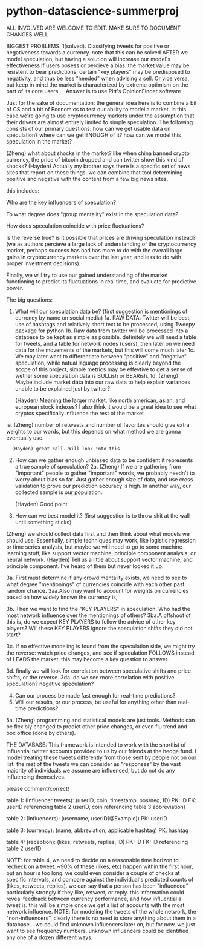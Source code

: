 # python-datascience-summerproj
ALL INVOLVED ARE WELCOME TO EDIT. MAKE SURE TO DOCUMENT CHANGES WELL


BIGGEST PROBLEMS:
1(solved). Classifying tweets for positive or negativeness towards a currency. note that this can be solved AFTER we
model speculation, but having a solution will increase our model's effectiveness if users posess or percieve
a bias. the market value may be resistent to bear predictions, certain "key players" may be predisposed to 
negativity, and thus be less "heeded" when advising a sell. Or vice versa, but keep in mind the market is 
characterized by extreme optimism on the part of its core users.
--Answer is to use Pitt's OpinionFinder software


Just for the sake of documentation: the general idea here is to combine a bit of CS and a bit of Economics to 
test our ability to model a market. in this case we're going to use cryptocurrency markets under the assumption
that their drivers are almost entirely limited to simple speculation. The following consists of our primary
questions: how can we get usable data on speculation? where can we get ENOUGH of it? how can we model this 
speculation in the market? 

(Zheng) what about shocks in the market? like when china banned crypto currency, the price of bitcoin dropped and 
can twitter show this kind of shocks?
(Hayden) Actually my brother says there is a specific set of news sites that report on these things. we can combine
that tool determining positive and negative with the content from a few big news sites.

this includes: 

Who are the key influencers of speculation? 

To what degree does "group mentality" exist in the speculation data? 

How does speculation coincide with price fluctuations?

Is the reverse true? is it possible that prices are driving speculation instead?(we as authors percieve a large lack
of understanding of the cryptocurrency market, perhaps success has had has more to do with the overall large gains
in cryptocurrency markets over the last year, and less to do with proper investment decisions).


Finally, we will try to use our gained understanding of the market functioning to predict its fluctuations
in real time, and evaluate for predictive power.



The big questions:
1. What will our speculation data be? (first suggestion is mentionings of currency by name on social media)
  1a. RAW DATA: Twitter will be best, use of hashtags and relatively short text to be processed, using Tweepy
      package for python
  1b. Raw data from twitter will be processed into a database to be kept as simple as possible. definitely
      we will need a table for tweets, and a table for network nodes (users), then later on we need data
      for the movements of the markets, but this will come much later
  1c. We may later want to differentiate between "positive" and "negative" speculation, while natual laguage
      processing is clearly beyond the scope of this project, simple metrics may be effevtive to get a sense
      of wether some speculation data is BULLish or BEARish. 
  1d. (Zheng) Maybe include market data into our raw data to help explain variances unable to be explained just by twitter?
  
      (Hayden) Meaning the larger market, like north american, asian, and european stock indexes? I also think it would 
      be a great idea to see what cryptos specifically influence the rest of the market
 
  ie. (Zheng) number of retweets and number of favorites should give extra weights to our words, but this 
      depends on what method we are gonna eventually use.
      
      (Hayden) great call. Will look into this
      
2. How can we gather enough unbiased data to be confident it represents a true sample of speculation?
  2a. (Zheng) If we are gathering from "important" people to gather "important" words, we probably needn't to worry about bias so far.
      Just gather enough size of data, and use cross validation to prove our prediction accuracy is high. In another way, our collected
      sample is our population.
      
      (Hayden) Good point
      
3. How can we best model it? (first suggestion is to throw shit at the wall until something sticks)
  
  (Zheng) we should collect data first and then think about what models we should use. Essentially, simple techniques may work,
  like logistic regression or time series analysis, but maybe we will need to go to some machine learning stuff, like support
  vector machine, principle component analysis, or neural network.
  (Hayden) Tell us a little about support vector machine, and principle component. I've heard of them but never looked it up.

  3a. First must determine if any crowd mentality exists, we need to see to what degree "mentionings" of
      currencies coincide with each other past random chance.
      3aa.Also may want to account for weights on currencies based on how widely known the currency is,
      
  3b. Then we want to find the "KEY PLAYERS" in speculation. Who had the most network influence over
      the mentionings of others?
      3ba.A offshoot of this is, do we expect KEY PLAYERS to follow the advice of other key players?
          Will these KEY PLAYERS ignore the speculation shifts they did not start?
          
  3c. If no effective modeling is found from the speculation side, we might try the reverse: watch price changes,
      and see if speculation FOLLOWS instead of LEADS the market. this may become a key question to answer.
  
  3d. finally we will look for correlation between speculative shifts and price shifts, or the reverse.
      3da. do we see more correlation with positive speculation? negative speculation? 
 
4. Can our process be made fast enough for real-time predictions?
5. Will our results, or our process, be useful for anything other than real-time predictions?

  5a. (Zheng) programming and statistical models are just tools. Methods can be flexibly changed to predict other 
      price changes, or even flu trend and box office (done by others).
      
      
      
      
THE DATABASE:
This framework is intended to work with the shortlist of influential twitter
accounts provided to us by our friends at the hedge fund. I model treating
these tweets differently from those sent by people not on our list. 
the rest of the tweets we can consider as "responses"
by the vast majority of individuals we assume are influenced, but do not do any
influencing themselves. 

please comment/correct! 

  table 1: (Influencer tweets): (userID, coin, timestamp, pos/neg, ID)
  PK: ID
  FK: userID referencing table 2 userID, coin referencing table 3 abbreviation)
  
  table 2: (Influencers): (username, userID(@Example)) 
  PK: userID
  
  table 3: (currency): (name, abbreviation, applicable hashtag)
  PK: hashtag
  
  table 4: (reception): (likes, retweets, replies, ID) 
  PK: ID
  FK: ID referencing table 2 userID
  
  
  NOTE: for table 4, we need to decide on a reasonable time horizon to recheck on a tweet.
  ~90% of these (likes, etc) happen within the first hour, but an hour is too long. we could even
  consider a couple of checks at specific intervals, and compare against the individual's 
  predicted counts of (likes, retweets, replies). we can say that a person has been "influenced"
  particularly strongly if they like, retweet, or reply. this information could reveal
  feedback between currency performance, and how influential a tweet is. this will be simple
  once we get a list of accounts with the most network influence.
  NOTE: for modeling the tweets of the whole network, the "non-influencers", clearly there is no
  need to store anything about them in a database... we could find unknown influencers later on,
  but for now, we just want to see frequency numbers. unknown influencers could be identified 
  any one of a dozen different ways. 
  
